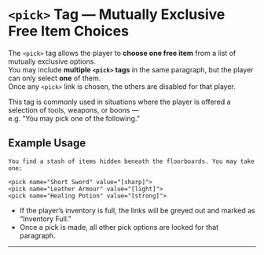 
# `<pick>` Tag — Mutually Exclusive Free Item Choices

The `<pick>` tag allows the player to **choose one free item** from a list of mutually exclusive options.  
You may include **multiple `<pick>` tags** in the same paragraph, but the player can only select **one** of them.  
Once any `<pick>` link is chosen, the others are disabled for that player.

This tag is commonly used in situations where the player is offered a selection of tools, weapons, or boons —  
e.g. “You may pick one of the following.”

## Example Usage

```plaintext
You find a stash of items hidden beneath the floorboards. You may take one:

<pick name="Short Sword" value="[sharp]">
<pick name="Leather Armour" value="[light]">
<pick name="Healing Potion" value="[strong]">
```

- If the player’s inventory is full, the links will be greyed out and marked as “Inventory Full.”
- Once a pick is made, all other pick options are locked for that paragraph.

---

